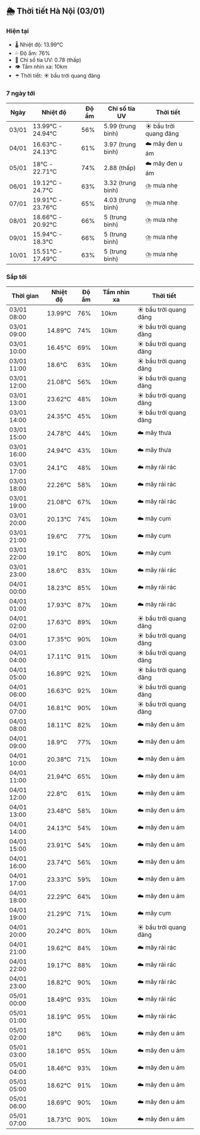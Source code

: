## 🌦️ Thời tiết Hà Nội (03/01)

### Hiện tại

- 🌡️ Nhiệt độ: 13.99℃
- 💦 Độ ẩm: 76%
- 🌟 Chỉ số tia UV: 0.78 (thấp)
- 👁️ Tầm nhìn xa: 10km
- ☂️ Thời tiết: ☀️ bầu trời quang đãng

### 7 ngày tới

| Ngày | Nhiệt độ | Độ ẩm | Chỉ số tia UV | Thời tiết |
| --- | --- | --- | --- | --- |
| 03/01 | 13.99℃ - 24.94℃ | 56% | 5.99 (trung bình) | ☀️ bầu trời quang đãng |
| 04/01 | 16.63℃ - 24.13℃ | 61% | 3.97 (trung bình) | ☁️ mây đen u ám |
| 05/01 | 18℃ - 22.71℃ | 74% | 2.88 (thấp) | ☁️ mây đen u ám |
| 06/01 | 19.12℃ - 24.7℃ | 63% | 3.32 (trung bình) | ⛈️ mưa nhẹ |
| 07/01 | 19.91℃ - 23.76℃ | 65% | 4.03 (trung bình) | ⛈️ mưa nhẹ |
| 08/01 | 18.66℃ - 20.92℃ | 66% | 5 (trung bình) | ⛈️ mưa nhẹ |
| 09/01 | 15.94℃ - 18.3℃ | 66% | 5 (trung bình) | ⛈️ mưa nhẹ |
| 10/01 | 15.51℃ - 17.49℃ | 63% | 5 (trung bình) | ⛈️ mưa nhẹ |

### Sắp tới

| Thời gian | Nhiệt độ | Độ ẩm | Tầm nhìn xa | Thời tiết |
| --- | --- | --- | --- | --- |
| 03/01 08:00 | 13.99℃ | 76% | 10km | ☀️ bầu trời quang đãng |
| 03/01 09:00 | 14.89℃ | 74% | 10km | ☀️ bầu trời quang đãng |
| 03/01 10:00 | 16.45℃ | 69% | 10km | ☀️ bầu trời quang đãng |
| 03/01 11:00 | 18.6℃ | 63% | 10km | ☀️ bầu trời quang đãng |
| 03/01 12:00 | 21.08℃ | 56% | 10km | ☀️ bầu trời quang đãng |
| 03/01 13:00 | 23.62℃ | 48% | 10km | ☀️ bầu trời quang đãng |
| 03/01 14:00 | 24.35℃ | 45% | 10km | ☀️ bầu trời quang đãng |
| 03/01 15:00 | 24.78℃ | 44% | 10km | ☁️ mây thưa |
| 03/01 16:00 | 24.94℃ | 43% | 10km | ☁️ mây thưa |
| 03/01 17:00 | 24.1℃ | 48% | 10km | ☁️ mây rải rác |
| 03/01 18:00 | 22.26℃ | 58% | 10km | ☁️ mây rải rác |
| 03/01 19:00 | 21.08℃ | 67% | 10km | ☁️ mây rải rác |
| 03/01 20:00 | 20.13℃ | 74% | 10km | ☁️ mây cụm |
| 03/01 21:00 | 19.6℃ | 77% | 10km | ☁️ mây cụm |
| 03/01 22:00 | 19.1℃ | 80% | 10km | ☁️ mây cụm |
| 03/01 23:00 | 18.6℃ | 83% | 10km | ☁️ mây rải rác |
| 04/01 00:00 | 18.23℃ | 85% | 10km | ☁️ mây rải rác |
| 04/01 01:00 | 17.93℃ | 87% | 10km | ☁️ mây rải rác |
| 04/01 02:00 | 17.63℃ | 89% | 10km | ☀️ bầu trời quang đãng |
| 04/01 03:00 | 17.35℃ | 90% | 10km | ☀️ bầu trời quang đãng |
| 04/01 04:00 | 17.11℃ | 91% | 10km | ☀️ bầu trời quang đãng |
| 04/01 05:00 | 16.89℃ | 92% | 10km | ☀️ bầu trời quang đãng |
| 04/01 06:00 | 16.63℃ | 92% | 10km | ☀️ bầu trời quang đãng |
| 04/01 07:00 | 16.81℃ | 90% | 10km | ☀️ bầu trời quang đãng |
| 04/01 08:00 | 18.11℃ | 82% | 10km | ☁️ mây đen u ám |
| 04/01 09:00 | 18.9℃ | 77% | 10km | ☁️ mây đen u ám |
| 04/01 10:00 | 20.38℃ | 71% | 10km | ☁️ mây đen u ám |
| 04/01 11:00 | 21.94℃ | 65% | 10km | ☁️ mây đen u ám |
| 04/01 12:00 | 22.8℃ | 61% | 10km | ☁️ mây đen u ám |
| 04/01 13:00 | 23.48℃ | 58% | 10km | ☁️ mây đen u ám |
| 04/01 14:00 | 24.13℃ | 54% | 10km | ☁️ mây đen u ám |
| 04/01 15:00 | 23.91℃ | 54% | 10km | ☁️ mây đen u ám |
| 04/01 16:00 | 23.74℃ | 56% | 10km | ☁️ mây đen u ám |
| 04/01 17:00 | 23.33℃ | 59% | 10km | ☁️ mây đen u ám |
| 04/01 18:00 | 22.29℃ | 64% | 10km | ☁️ mây đen u ám |
| 04/01 19:00 | 21.29℃ | 71% | 10km | ☁️ mây cụm |
| 04/01 20:00 | 20.24℃ | 80% | 10km | ☀️ bầu trời quang đãng |
| 04/01 21:00 | 19.62℃ | 84% | 10km | ☁️ mây rải rác |
| 04/01 22:00 | 19.17℃ | 88% | 10km | ☁️ mây rải rác |
| 04/01 23:00 | 18.82℃ | 90% | 10km | ☁️ mây rải rác |
| 05/01 00:00 | 18.49℃ | 93% | 10km | ☁️ mây rải rác |
| 05/01 01:00 | 18.19℃ | 95% | 10km | ☁️ mây rải rác |
| 05/01 02:00 | 18℃ | 96% | 10km | ☁️ mây đen u ám |
| 05/01 03:00 | 18.16℃ | 95% | 10km | ☁️ mây đen u ám |
| 05/01 04:00 | 18.46℃ | 93% | 10km | ☁️ mây đen u ám |
| 05/01 05:00 | 18.62℃ | 91% | 10km | ☁️ mây đen u ám |
| 05/01 06:00 | 18.69℃ | 90% | 10km | ☁️ mây đen u ám |
| 05/01 07:00 | 18.73℃ | 90% | 10km | ☁️ mây đen u ám |
